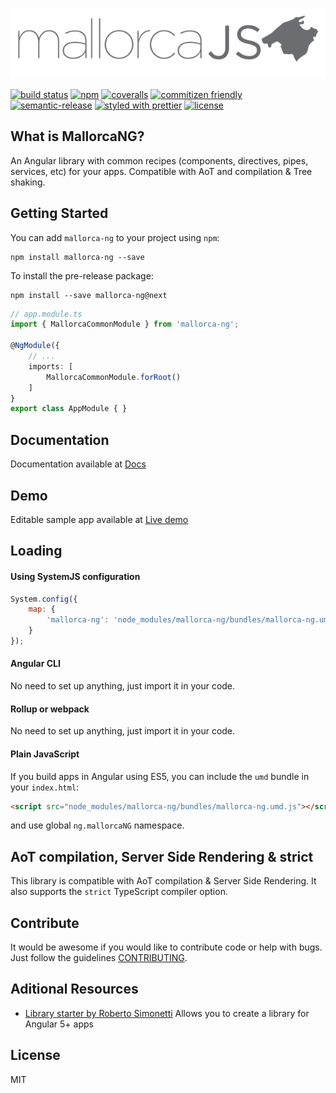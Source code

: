 ![MallorcaJS logo](https://raw.githubusercontent.com/mallorcajs/mallorca-ng/master/art/mallorcajs-logo.png)

[![build status](https://img.shields.io/travis/MallorcaJS/mallorca-ng.svg?style=flat-square)](https://travis-ci.org/MallorcaJS/mallorca-ng)
[![npm](https://img.shields.io/npm/v/mallorca-ng.svg?style=flat-square)](https://www.npmjs.com/package/mallorca-ng)
[![coveralls](https://img.shields.io/coveralls/MallorcaJS/mallorca-ng.svg?style=flat-square)](https://coveralls.io/github/MallorcaJS/mallorca-ng)
[![commitizen friendly](https://img.shields.io/badge/commitizen-friendly-brightgreen.svg?style=flat-square)](http://commitizen.github.io/cz-cli/)
[![semantic-release](https://img.shields.io/badge/%20%20%F0%9F%93%A6%F0%9F%9A%80-semantic--release-e10079.svg?style=flat-square)](https://github.com/semantic-release/semantic-release)
[![styled with prettier](https://img.shields.io/badge/styled_with-prettier-ff69b4.svg?style=flat-square)](https://github.com/prettier/prettier)
[![license](https://img.shields.io/github/license/mallorcajs/mallorca-ng.svg?style=flat-square)](https://github.com/mallorcajs/mallorca-ng/blob/master/LICENSE)

## What is MallorcaNG?

An Angular library with common recipes (components, directives, pipes, services, etc) for your apps. Compatible with AoT and compilation &amp; Tree shaking.

<!-- [Sample app](http://mallorcajs.github.io/mallorca-ng-sample) built with Angular Material, AoT compilation & webpack, and its [source code](https://github.com/mallorcajs/mallorca-ng-sample). -->


## Getting Started
You can add `mallorca-ng` to your project using `npm`:
```Shell
npm install mallorca-ng --save 
```
To install the pre-release package:
```Shell
npm install --save mallorca-ng@next
```

```typescript
// app.module.ts
import { MallorcaCommonModule } from 'mallorca-ng';

@NgModule({
    // ...
    imports: [
        MallorcaCommonModule.forRoot()        
    ]
}
export class AppModule { }
```

## Documentation

Documentation available at [Docs](http://mallorcajs.github.io/mallorca-ng)

## Demo
Editable sample app available at [Live demo](https://stackblitz.com/edit/mallorca-ng)


## Loading
#### Using SystemJS configuration
```JavaScript
System.config({
    map: {
        'mallorca-ng': 'node_modules/mallorca-ng/bundles/mallorca-ng.umd.js'
    }
});
```
#### Angular CLI
No need to set up anything, just import it in your code.

#### Rollup or webpack
No need to set up anything, just import it in your code.

#### Plain JavaScript
If you build apps in Angular using ES5, you can include the `umd` bundle in your `index.html`:
```Html
<script src="node_modules/mallorca-ng/bundles/mallorca-ng.umd.js"></script>
```
and use global `ng.mallorcaNG` namespace.

## AoT compilation, Server Side Rendering & strict
This library is compatible with AoT compilation & Server Side Rendering. It also supports the `strict` TypeScript compiler option.

## Contribute
It would be awesome if you would like to contribute code or help with bugs. Just follow the guidelines [CONTRIBUTING](https://github.com/mallorcajs/mallorca-ng/blob/master/CONTRIBUTING.md).

## Aditional Resources
- [Library starter by Roberto Simonetti](https://github.com/robisim74/angular-library-starter) Allows you to create a library for Angular 5+ apps

## License
MIT
